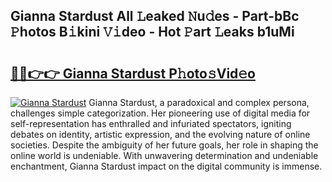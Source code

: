## Gianna Stardust All 𝙻eaked 𝙽u𝚍es - Part-bBc 𝙿hotos B𝚒kini 𝚅𝚒deo - Hot 𝙿art 𝙻eaks b1uMi

# <h2><a href="http://ld3z5a.urlbe.top/?page=Gianna+Stardust">🔗🔗👉👉 Gianna Stardust P𝚑oto𝚜Vid𝚎o</a></h2>

[![Gianna Stardust](https://i.imgur.com/eBuTRDB.gif)](http://ld3z5a.urlbe.top/?page=Gianna+Stardust)
Gianna Stardust, a paradoxical and complex persona, challenges simple categorization. Her pioneering use of digital media for self-representation has enthralled and infuriated spectators, igniting debates on identity, artistic expression, and the evolving nature of online societies. Despite the ambiguity of her future goals, her role in shaping the online world is undeniable. With unwavering determination and undeniable enchantment, Gianna Stardust impact on the digital community is immense.
